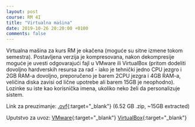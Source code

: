 ```yaml
---
layout: post
course: RM 4I
title: "Virtualna mašina"
date: 2019-10-26 20:20:00 +0100
comments: false
---
```


Virtualna mašina za kurs RM je okačena (moguće su sitne izmene tokom semestra). Postavljena verzija je kompresovana, nakon 
dekompresije moguće je uvesti odgovarajući fajl u VMware ili VirtualBox (pritom dodeliti dovoljno hardverskih resursa za 
rad - iako je tehnički jedno CPU jezgro i 2GB RAM-a dovoljno, preporučeno je barem 2CPU jezgra i 4GB RAM-a, veličina diska
zavisi od lične upotrebe ali barem 15GB je neophodno). Lozinke su iste kao korisnička imena, ukoliko neko želi da 
personalizuje sistem. 

Link za preuzimanje: 
[.ovf](https://drive.google.com/open?id=1mAxOyzR4BzFH4AhD7qg5f8ofTqbLPzf-){:target="_blank"} (6.52 GB .zip, ~15GB extracted)

Uputstvo za uvoz: 
[VMware](https://pubs.vmware.com/fusion-5/index.jsp?topic=%2Fcom.vmware.fusion.help.doc%2FGUID-275EF202-CF74-43BF-A9E9-351488E16030.html){:target="_blank"} 
[VirtualBox](https://docs.oracle.com/cd/E26217_01/E26796/html/qs-import-vm.html){:target="_blank"}